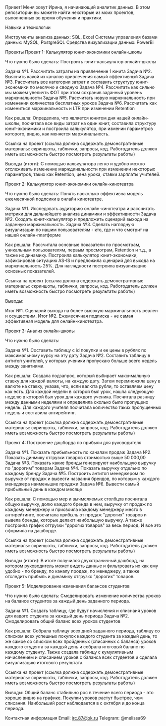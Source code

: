 Привет! Меня зовут Ирина, я начинающий аналитик данных. В этом репозитории вы можете найти некоторые из моих проектов, выполненных во время обучения и практики.

Навыки и технологии

Инструменты анализа данных: SQL, Excel
Системы управления базами данных: MySQL, PostgreSQL
Средства визуализации данных: PowerBi

Проекты
Проект 1: Калькулятор юнит-экономики онлайн-школы

Что нужно было сделать: Построить юнит-калькулятор онлайн-школы

Задача №1. Рассчитать затраты на привлечение 1 юнита
Задача №2. Выяснить какой из каналов привлечения самый эффективный
Задача №3. Рассчитать все категории затрат и составить структуру юнит-экономики по месячно и сводную
Задача №4. Рассчитать как сильно мы можем увеличть ФОТ при этом сохранив заданный уровень маржинальности
Задача №5. Рассчитать новую маржинальность при изменении количества бесплатных уроков
Задача №6. Рассчитать как измениться маржинальность и LTR при изменении Retention

Как решала: Определила, что является юнитом дня нашей онлайн-школы, посчитала все виды затрат на один юнит, составила структуру юнит-эконимики и построила калькулятор, при измении параметров которого, видно, как меняется маржинальность.

Ссылка на проект (ссылка должна содержать демонстративные материалы: скриншоты, таблички, запросы, код. Работодатель должен иметь возможность быстро посмотреть результаты работы)

Выводы (итоги): С помощью калькулятора легко и удобно можно отслеживать изменение марждинальности при изменении некоторых параметров, таких как Retention, цена урока, ставки зарплаты учителей.

Проект 2: Калькулятор юнит-экономики онлайн-кинотеатра

Что нужно было сделать: Понять насколько эффективна модель ежемесячной подпсики в онлайн кинотеатре.

Задача №1. Исследовать аудиторию онлайн-кинотеатра и рассчитать метрики для дальнейшего анализа динамики и эффективности
Задача №2. Создать юнит-калькулятор и предложить сценарий выхода на заданную маржинальность.
Задача №3. Сделать наглядную визуализации по нашим пользователям - кто, где и что смотрит на нашей онлайн-платформе

Как решала: Рассчитала основные показатели по просмотрам, уникальным пользователям, первым просмотрам, Retention  и т.д., а также их динамику. Построила калькулятор юнит-экономики, зафиксировав ситуацию AS-IS и предложила сценарий для выхода на маржинальность 25%. Для наглядности построила визуализацию основных показателей.

Ссылка на проект (ссылка должна содержать демонстративные материалы: скриншоты, таблички, запросы, код. Работодатель должен иметь возможность быстро посмотреть результаты работы)

Выводы:

Итог №1. Сценарий выхода на более высокую маржинальность реален и осуществим.
Итог №2. Ежемесячная подписка - не самая эффективная модель для онлайн-кинотеатра.


Проект 3: Анализ онлайн-школы

Что нужно было сделать:

Задача №1. Составить таблицу с id покупки и ее цены в рублях по максимальному курсу на эту дату
Задача №2. Составить таблицу в антитоп учителей, у которых ученики пропускаю больше всего недель между занятиями.

Как решала: Создала подзапрос, который выбирает максимальную ставку для каждой валюты, на каждую дату. Затем перемножила цену в валюте на ставку, указав, что, если валюта рубли, то оставляем цену как есть. Для каждой недели в которой был урок, нашла следующую неделю в которой был урок для каждого ученика. Посчитала разницу между данными неделями и определила сколько было пропущено недель. Для каждого учителя посчитала количество таких пропущенных недель и составила антирейтинг.

Ссылка на проект (ссылка должна содержать демонстративные материалы: скриншоты, таблички, запросы, код. Работодатель должен иметь возможность быстро посмотреть результаты работы)


Проект 4: Построение дашборда по прибыли для руководителя

Задача №1. Показать прибыльность по каналам продаж
Задача №2. Показать динмику отгрузки товаров стоимостью выше 50 000,00
Задача №3. Показать какие бренды генерируют наибольшую выручку по "дорогим" товарам
Задача №4. Показать выручку отдельно по каждому бренду
Задача №5. Построить антитоп менеджером по выручке от продаж и вывести названия брендов, по которым у каждого менеджера наименьшие продажи
Задача №6. Вывести самый прибыльный день в каждом месяце

Как решала: С помощью мер и вычмсляемых столбцов посчитала общую выручку, долю каждого бренда в нем, выручку от продаж по каждому менеджеру и присвоила каждому менеджеру место в антирейтинге, посчитала прибыль от продаж "дорогих" товаров и вывела бренды, которые делают наибольшую выручку. А также построила график отгрузки "дорогих товаров" за весь период. И все это оформила на дашборде.

Ссылка на проект (ссылка должна содержать демонстративные материалы: скриншоты, таблички, запросы, код. Работодатель должен иметь возможность быстро посмотреть результаты работы)

Выводы (итоги): В итоге получился двухстраничный дашборд, на котором руководитель может видеть данные и фильтровать их как ему удобно - по бренду, по каналу продаж, по менеджеру, а также отследить прибыль и динамику отгрузко "дорогих" товаров.

Проект 5: Моделирование изменения балансов студентов

Что нужно было сделать: Смоделировать изменение количества уроков на балансе студентов за каждый день заданного периода.

Задача №1. Создать таблицу, где будут начисления и списнаия уроков для кадого студента за каждый день периода
Задача №2. Смоделировать общий баланс всех уроков студентов

Как решала: Собрала таблицу всех дней заданного периода, таблицу со списком всех успешных покупок каждого студента за каждый день, то же самое со списком всех пройденных (списанных с баланса) уроков каждого студента за каждый день и собрала итоговый баланс по каждому студенту. Также создала таблицу с кумулятивным начислением и списанием уроков с баланса всех студентов и сделала визуализацию итогового результата.

Ссылка на проект (ссылка должна содержать демонстративные материалы: скриншоты, таблички, запросы, код. Работодатель должен иметь возможность быстро посмотреть результаты работы)

Выводы: Общий баланс стабильно рос в течение всего периода - это хорошо видно на графике. Покупки уроков растут быстрее, чем списания. Наибольший рост наблюдается в с октября и до конца периода.

Контактная информация
Email: irc.87@bk.ru
Telegram: @melissa69

